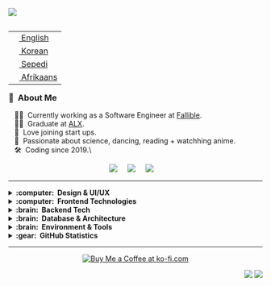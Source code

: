 <img src="images/svg/header_en.svg"></img>

<table align="right">
 <tr><td><a href="README.md"><img src="images/us-flag.png" height="13"> English</a></td></tr>
 <tr><td><a href="README_fr.md"><img src="images/sk-flag.png" height="13"> Korean</a></td></tr>
 <tr><td><a href="README_pt.md"><img src="images/sa-flag.png" height="13"> Sepedi</a></td></tr>
     <tr><td><a href="README_pt.md"><img src="images/sa-flag.png" height="13"> Afrikaans</a></td></tr>
</table>

### :space_invader: &nbsp;About Me

&nbsp;&nbsp;&nbsp;:technologist: &nbsp;Currently working as a Software Engineer at [Fallible](https://www.fallible.com/). \
&nbsp;&nbsp;&nbsp;:technologist: &nbsp;Graduate at  [ALX](https://www.alxafrica.com/). \
&nbsp;&nbsp;&nbsp;:seedling: &nbsp;Love joining start ups.\
&nbsp;&nbsp;&nbsp;:heartbeat: &nbsp;Passionate about science, dancing, reading + watchhing anime.\
&nbsp;&nbsp;&nbsp;:hammer_and_wrench: &nbsp;Coding since 2019.\

<p align="center">
  <a href="mailto:kamoellenkganakga@gmail.com?subject=Olá%20Bruno%20Tacca"><img src="https://img.shields.io/badge/gmail-%23D14836.svg?&style=for-the-badge&logo=gmail&logoColor=white" /></a>&nbsp;&nbsp;&nbsp;&nbsp;
  <a href="https://behance.net/kamoellenkganakga/"><img src="https://img.shields.io/badge/behance-%23dc2743.svg?&style=for-the-badge&logo=behance&logoColor=white" /></a>&nbsp;&nbsp;&nbsp;&nbsp;
  <a href="https://www.linkedin.com/in/kamogelokganakga/"><img src="https://img.shields.io/badge/linkedin-%230077B5.svg?&style=for-the-badge&logo=linkedin&logoColor=white" /></a>&nbsp;&nbsp;&nbsp;&nbsp;
</p>

<hr/>

<details>
  <summary><b>:computer: &nbsp;Design & UI/UX</b></summary>
  <br/>
- ![Figma](https://img.shields.io/badge/Figma-F24E1E.svg?&style=flat&logo=figma&logoColor=white)
- ![Illustrator](https://img.shields.io/badge/Illustrator-FF9A00.svg?&style=flat&logo=adobe-illustrator&logoColor=white)
</details>


<details>
  <summary><b>:computer: &nbsp;Frontend Technologies</b></summary>
  <br/>
- ![HTML5](https://img.shields.io/badge/HTML5-E34F26.svg?&style=flat&logo=html5&logoColor=white)
- ![CSS3](https://img.shields.io/badge/CSS3-%231572B6.svg?&style=flat&logo=css3&logoColor=white)
- ![JavaScript](https://img.shields.io/badge/JAVASCRIPT-323330.svg?&style=flat&logo=javascript&logoColor=%23F7DF1E)
- ![TypeScript](https://img.shields.io/badge/TypeScript-007ACC.svg?&style=flat&logo=typescript&logoColor=white)
- ![React](https://img.shields.io/badge/React-61DAFB.svg?&style=flat&logo=react&logoColor=black)
- ![Tailwind CSS](https://img.shields.io/badge/Tailwind%20CSS-06B6D4.svg?&style=flat&logo=tailwindcss&logoColor=white)
- ![SASS](https://img.shields.io/badge/SASS-CC6699.svg?&style=flat&logo=sass&logoColor=white)

</details>


<details>
  <summary><b>:brain: &nbsp;Backend Tech</b></summary>
  <br/>
- ![Node.js](https://img.shields.io/badge/Node.js-339933.svg?&style=flat&logo=nodedotjs&logoColor=white)
- ![Python](https://img.shields.io/badge/Python-3776AB.svg?&style=flat&logo=python&logoColor=white)
- ![C#](https://img.shields.io/badge/C%23-239120.svg?&style=flat&logo=csharp&logoColor=white)
- ![Go](https://img.shields.io/badge/Go-00ADD8.svg?&style=flat&logo=go&logoColor=white)
- ![Gin](https://img.shields.io/badge/Gin-00ADD8.svg?&style=flat&logo=go&logoColor=white)
- ![Chi](https://img.shields.io/badge/Chi-00ADD8.svg?&style=flat&logo=go&logoColor=white)
- ![C++](https://img.shields.io/badge/C%2B%2B-00599C.svg?&style=flat&logo=cplusplus&logoColor=white)
- ![C](https://img.shields.io/badge/C-00599C.svg?&style=flat&logo=c&logoColor=white)

</details>

<details>
  <summary><b>:brain: &nbsp;Database & Architecture</b></summary>
  <br/>
- ![Oracle](https://img.shields.io/badge/Oracle-F80000.svg?&style=flat&logo=oracle&logoColor=white)
- ![Clean Architecture](https://img.shields.io/badge/Clean%20Architecture-000000.svg?&style=flat&logo=none&logoColor=white)
</details>

<details>
  <summary><b>:brain: &nbsp;Environment & Tools</b></summary>
  <br/>
- ![Eclipse](https://img.shields.io/badge/Eclipse-2C2255.svg?&style=flat&logo=eclipse&logoColor=white)
- ![IntelliJ IDEA](https://img.shields.io/badge/IntelliJ%20IDEA-000000.svg?&style=flat&logo=intellij-idea&logoColor=white)
- ![Git](https://img.shields.io/badge/Git-F05032.svg?&style=flat&logo=git&logoColor=white)
- ![GitHub](https://img.shields.io/badge/GitHub-181717.svg?&style=flat&logo=github&logoColor=white)
- ![GitLab](https://img.shields.io/badge/GitLab-FCA121.svg?&style=flat&logo=gitlab&logoColor=white)
- ![Docker](https://img.shields.io/badge/Docker-2496ED.svg?&style=flat&logo=docker&logoColor=white)
- ![LINUX](https://img.shields.io/badge/Linux-FCC624.svg?&style=flat&logo=linux&logoColor=black)
- ![VSCode](https://img.shields.io/badge/Visual%20Studio%20Code-007ACC.svg?&style=flat&logo=visual-studio-code&logoColor=white)

</details>

<details>
  <summary><b>:gear: &nbsp;GitHub Statistics</b></summary>
  <br/>
    <p align="center">
        <!--<img height="137px" src="https://github-readme-streak-stats.herokuapp.com/?user=kamoellen&hide_border=true&theme=dark" />-->
      <img height="137px" src="https://github-readme-stats.vercel.app/api?username=kamoellen&show_icons=tru&layout=compact&theme=dark&count_private=true" />
    </p>
   
</details>

<hr/>

<p align="center">
 <a href="https://ko-fi.com/X8X48056Q">
   <img src="https://ko-fi.com/img/githubbutton_sm.svg" alt="Buy Me a Coffee at ko-fi.com" data-canonical-src="https://ko-fi.com/img/githubbutton_sm.svg" style="max-width: 100%;">
 </a>
</p>

<p align="right">
<img src="https://komarev.com/ghpvc/?username=kamoellen&style=plastic&label=Views"><img>
<img src="https://badges.pufler.dev/visits/kamoellen/kamoellen?color=black&logo=github" />
</p>






<!--
------------------------------------------------<h1 align="center">Hi 🤍, I'm Ellen</h1>
<br>
<div align="center">
    <a href="https://linkedin.com/in/https://www.linkedin.com/in/kamogelokganakga/" target="blank"><img src="https://raw.githubusercontent.com/rahuldkjain/github-profile-readme-generator/master/src/images/icons/Social/linked-in-alt.svg" alt="https://www.linkedin.com/in/kamogelokganakga/" height="30" width="40" theme=dark /></a>
    <a href="https://www.behance.net/https://www.behance.net/kamoellenkganakga" target="blank"><img src="https://raw.githubusercontent.com/rahuldkjain/github-profile-readme-generator/master/src/images/icons/Social/behance.svg" alt="https://www.behance.net/kamoellenkganakga" height="30" width="40" /></a>
    <a href="https://www.leetcode.com/https://leetcode.com/kamoellenkganakga/" target="blank"><img src="https://raw.githubusercontent.com/rahuldkjain/github-profile-readme-generator/master/src/images/icons/Social/leet-code.svg" alt="https://leetcode.com/kamoellenkganakga/" height="30" width="40" /></a>
    <p align="left"> 


</p>

</br>


# About ME 🤍 :


<img hight="400" width="500" alt="GIF" align="right" src="mood.gif">

### - Learning :
🤍 Data Structures & Algorithms
🤍 Generative Adversarial Networks

### - Hobbies : 
🤍 CTF
🤍 Watching Anime
🤍 Dancing
🤍 Reading Light Novels

</br>
</br>


# Quick stats about me 

### Fun Stats

| Github Stats | Leetcode Stats |
| --- | --- | 
| ![Ellen's github stats](https://github-readme-stats.vercel.app/api?username=kamoellen&show_icons=tru&layout=compact&theme=dark&count_private=true) |  [![Ellen's LeetCode stats](https://leetcode-stats-six.vercel.app/?username=kamoellenkganakga&theme=dark)](https://github.com/kamoellen/leetcode-stats)



### Fav Projects 

| Hackathon | Backend | Data Science 
| --- | --- | --- | 
| <a href="https://github.com/KamoEllen/Building-Resilient-Communities-GNEC-Hackathon"><img align="center" src="https://github-readme-stats.vercel.app/api/pin/?username=kamoellen&repo=Building-Resilient-Communities-GNEC-Hackathon&title_color=ffffff&text_color=c9cacc&icon_color=2bbc8a&bg_color=1d1f21" /></a> | <a href="https://github.com/KamoEllen/Game-3D-Maze"><img align="center" src="https://github-readme-stats.vercel.app/api/pin/?username=kamoellen&repo=Game-3D-Maze&title_color=ffffff&text_color=c9cacc&icon_color=2bbc8a&bg_color=1d1f21" /></a> | <a href="https://github.com/KamoEllen/Marketing-Data-Report"><img align="center" src="https://github-readme-stats.vercel.app/api/pin/?username=kamoellen&repo=Marketing-Data-Report&title_color=ffffff&text_color=c9cacc&icon_color=2bbc8a&bg_color=1d1f21" /></a> 



-->





